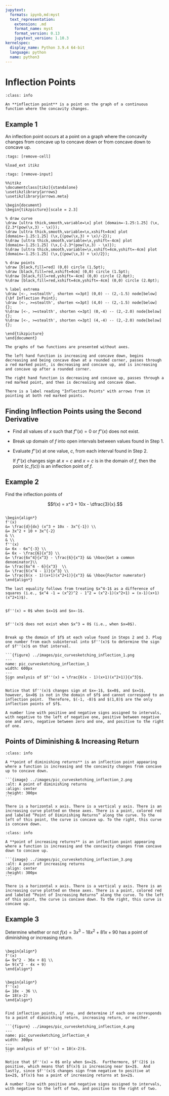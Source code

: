 ```yaml
---
jupytext:
  formats: ipynb,md:myst
  text_representation:
    extension: .md
    format_name: myst
    format_version: 0.13
    jupytext_version: 1.10.3
kernelspec:
  display_name: Python 3.9.4 64-bit
  language: python
  name: python3
---
```

# Inflection Points



```{admonition} Definition
:class: info

An **inflection point** is a point on the graph of a continuous function where the concavity changes.
```



## Example 1

An inflection point occurs at a point on a graph where the concavity changes from concave up to concave down or from concave down to concave up.


```{code-cell}
:tags: [remove-cell]

%load_ext itikz
```

```{code-cell}
:tags: [remove-input]

%%itikz
\documentclass[tikz]{standalone}
\usetikzlibrary{arrows}
\usetikzlibrary{arrows.meta}

\begin{document}
\begin{tikzpicture}[scale = 2.3]
     
% draw curve
\draw [ultra thick,smooth,variable=\x] plot [domain=-1.25:1.25] (\x,{2.3*(pow(\x,3) - \x)});
\draw [ultra thick,smooth,variable=\x,xshift=4cm] plot [domain=-1.25:1.25] (\x,{(pow(\x,3) + \x)/-2});
%\draw [ultra thick,smooth,variable=\x,yshift=-4cm] plot [domain=-1.25:1.25] (\x,{-2.3*(pow(\x,3) - \x)});
%\draw [ultra thick,smooth,variable=\x,xshift=4cm,yshift=-4cm] plot [domain=-1.25:1.25] (\x,{(pow(\x,3) + \x)/2});

% draw points
\draw [black,fill=red] (0,0) circle (1.5pt);
\draw [black,fill=red,xshift=4cm] (0,0) circle (1.5pt);
%\draw [black,fill=red,yshift=-4cm] (0,0) circle (2.0pt);
%\draw [black,fill=red,xshift=4cm,yshift=-4cm] (0,0) circle (2.0pt);

% label extrema
\draw [<-, >=stealth', shorten <=3pt] (0,0) -- (2,-1.5) node[below] {\bf Inflection Point}; 
\draw [<-, >=stealth', shorten <=3pt] (4,0) -- (2,-1.5) node[below] {}; 
%\draw [<-, >=stealth', shorten <=3pt] (0,-4) -- (2,-2.0) node[below] {}; 
%\draw [<-, >=stealth', shorten <=3pt] (4,-4) -- (2,-2.0) node[below] {}; 

\end{tikzpicture}
\end{document}
```
```{dropdown} **Long Text Description**
The graphs of two functions are presented without axes. 

The left hand function is increasing and concave down, begins decreasing and being concave down at a rounded corner, passes through a red marked point, is decreasing and concave up, and is increasing and concave up after a rounded corner.

The right hand function is decreasing and concave up, passes through a red marked point, and then is decreasing and concave down.

There is a label reading "Inflection Points" with arrows from it pointing at both red marked points.

```
## Finding Inflection Points using the Second Derivative

- Find all values of $x$ such that $f''(x) = 0$ or $f''(x)$ does not exist.
- Break up domain of $f$ into open intervals between values found in Step 1.
- Evaluate $f''(x)$ at one value, $c$, from each interval found in Step 2.  

  If $f''(x)$ changes sign at $x=c$ and $x=c$ is in the domain of $f$, then the point $(c,f(c))$ is an inflection point of $f$. 


## Example 2

Find the inflection points of 

$$f(x) = x^3 + 10x - \dfrac{3}{x}.$$


```{dropdown} **Step 1:**  Compute $f''(x)$.

\begin{align*}
f'(x) 
&= \frac{d}{dx} (x^3 + 10x - 3x^{-1}) \\
&= 3x^2 + 10 + 3x^{-2} 
& \\
& \\
f''(x) 
&= 6x - 6x^{-3} \\
&= 6x - \frac{6}{x^3} \\
&= \frac{6x^4}{x^3} - \frac{6}{x^3} && \hbox{Get a common denominator}\\
&= \frac{6x^4 - 6}{x^3}  \\
&= \frac{6(x^4 - 1)}{x^3} \\
&= \frac{6(x - 1)(x+1)(x^2+1)}{x^3} && \hbox{Factor numerator}
\end{align*}

The last equality follows from treating $x^4-1$ as a difference of squares (i.e., $x^4 -1 = (x^2)^2 - 1^2 = (x^2-1)(x^2+1) = (x-1)(x+1)(x^2+1)$).
```


```{dropdown} **Step 2:** Find all values of $x$ such that $f''(x) = 0$.

$f''(x) = 0$ when $x=1$ and $x=-1$.
```


```{dropdown} **Step 3:** Find all values of $x$ such that $f''(x)$ does not exist.

$f''(x)$ does not exist when $x^3 = 0$ (i.e., when $x=0$).
```


````{dropdown} **Step 4:** Break up the domain of $f$.

Break up the domain of $f$ at each value found in Steps 2 and 3. Plug one number from each subinterval into $f''(x)$ to determine the sign of $f''(x)$ on that interval.

```{figure} ../images/pic_curvesketching_inflection_1.png
---
name: pic_curvesketching_inflection_1
width: 600px
---
Sign analysis of $f''(x) = \frac{6(x - 1)(x+1)(x^2+1)}{x^3}$.
```

Notice that $f''(x)$ changes sign at $x=-1$, $x=0$, and $x=1$, however, $x=0$ is not in the domain of $f$ and cannot correspond to an inflection point.  Therefore, $(-1, -8)$ and $(1,8)$ are the only inflection points of $f$.
````

```{dropdown} **Long Text Description**
A number line with positive and negative signs assigned to intervals, with negative to the left of negative one, positive between negative one and zero, negative between zero and one, and positive to the right of one.

```
## Points of Diminishing & Increasing Return

````{admonition} Point of Diminishing Returns
:class: info

A **point of diminishing returns** is an inflection point appearing where a function is increasing and the concavity changes from concave up to concave down.

```{image} ../images/pic_curvesketching_inflection_2.png
:alt: A point of diminishing returns
:align: center
:height: 300px
```
````
```{dropdown} **Long Text Description**
There is a horizontal x axis. There is a vertical y axis. There is an increasing curve plotted on these axes. There is a point, colored red and labeled “Point of Diminishing Returns” along the curve. To the left of this point, the curve is concave up. To the right, this curve is concave down.
```

````{admonition} Point of Increasing Returns
:class: info

A **point of increasing returns** is an inflection point appearing where a function is increasing and the concavity changes from concave down to concave up.

```{image} ../images/pic_curvesketching_inflection_3.png
:alt: A point of increasing returns
:align: center
:height: 300px
```
````
```{dropdown} **Long Text Description**
There is a horizontal x axis. There is a vertical y axis. There is an increasing curve plotted on these axes. There is a point, colored red and labeled “Point of Increasing Returns” along the curve. To the left of this point, the curve is concave down. To the right, this curve is concave up.
```

## Example 3

Determine whether or not $f(x) = 3x^3-18x^2+81x+90$ has a point of diminishing or increasing return.


```{dropdown} **Step 1:**  Compute $f'(x)$.

\begin{align*}
f'(x)
&= 9x^2 - 36x + 81 \\
&= 9(x^2 - 4x + 9)
\end{align*}
```


```{dropdown} **Step 2:**  Compute $f''(x)$.

\begin{align*}
f''(x)
&= 18x - 36 \\
&= 18(x-2)
\end{align*}
```


````{dropdown} **Step 3:**  Find and analyze inflection points.

Find inflection points, if any, and determine if each one corresponds to a point of diminishing return, increasing return, or neither.

```{figure} ../images/pic_curvesketching_inflection_4.png
---
name: pic_curvesketching_inflection_4
width: 300px
---
Sign analysis of $f''(x) = 18(x-2)$.
``` 

Notice that $f''(x) = 0$ only when $x=2$.  Furthermore, $f'(2)$ is positive, which means that $f(x)$ is increasing near $x=2$.  And lastly, since $f''(x)$ changes sign from negative to positive at $x=2$, $f(x)$ has a point of increasing returns at $x=2$.
````
```{dropdown} **Long Text Description**
A number line with positive and negative signs assigned to intervals, with negative to the left of two, and positive to the right of two.
```






